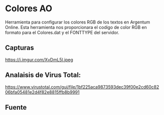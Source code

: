 # Colores AO

Herramienta para configurar los colores RGB de los textos en Argentum Online. Esta herramienta nos proporcionara el codigo de color RGB en formato para el Colores.dat y el FONTTYPE del servidor.

## Capturas

https://i.imgur.com/XvDmL5l.jpeg

## Analaisis de Virus Total:

https://www.virustotal.com/gui/file/1bf225aca9873593dec39f00e2cd60c8206bfa05481e2d4f82e8815ffb8b9991

## Fuente
